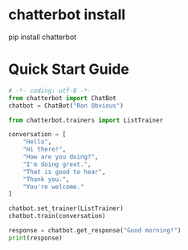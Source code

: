 
# chatterbot install
pip install chatterbot

# Quick Start Guide
```python
# -*- coding: utf-8 -*-
from chatterbot import ChatBot
chatbot = ChatBot("Ron Obvious")

from chatterbot.trainers import ListTrainer

conversation = [
    "Hello",
    "Hi there!",
    "How are you doing?",
    "I'm doing great.",
    "That is good to hear",
    "Thank you.",
    "You're welcome."
]

chatbot.set_trainer(ListTrainer)
chatbot.train(conversation)

response = chatbot.get_response("Good morning!")
print(response)
```

